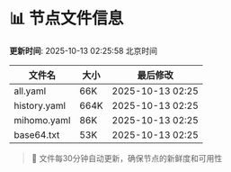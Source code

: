 # 📊 节点文件信息

**更新时间**: 2025-10-13 02:25:58 北京时间

| 文件名 | 大小 | 最后修改 |
|--------|------|----------|
| all.yaml | 66K | 2025-10-13 02:25 |
| history.yaml | 664K | 2025-10-13 02:25 |
| mihomo.yaml | 86K | 2025-10-13 02:25 |
| base64.txt | 53K | 2025-10-13 02:25 |

> 🔄 文件每30分钟自动更新，确保节点的新鲜度和可用性
